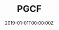 ---
title: "PGCF"  # Add a page title.
summary: "Proteomics and Genomics Core Facility"  # Add a page description.
date: "2019-01-01T00:00:00Z"  # Add today's date.
type: "widget_page"  # Page type is a Widget Page
---